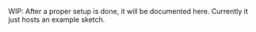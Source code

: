 WIP: After a proper setup is done, it will be documented here. Currently it just hosts an example sketch. 
